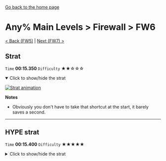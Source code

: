 [Go back to the home page](https://github.com/Doublevil/scbspeedrun)

# Any% Main Levels > Firewall > FW6

[< Back (FW5)](https://github.com/Doublevil/scbspeedrun/blob/main/levels/any_ml/FW/FW5.md) | [Next (FW7) >](https://github.com/Doublevil/scbspeedrun/blob/main/levels/any_ml/FW/FW7.md)

## Strat

`Time` **00:15.350** `Difficulty` ★★☆☆☆
<details open>
  <summary>Click to show/hide the strat</summary>

  [![Strat animation](https://github.com/Doublevil/scbspeedrun/blob/main/media/levels/FW/FW6_Strat.webp)](https://github.com/Doublevil/scbspeedrun/blob/main/media/levels/FW/FW6_Strat.mp4?raw=true)

  **Notes**
  - Obviously you don't have to take that shortcut at the start, it barely saves a second.
</details>

---
## HYPE strat

`Time` **00:15.400** `Difficulty` ★★★★★
<details>
  <summary>Click to show/hide the strat</summary>

  [![Strat animation](https://github.com/Doublevil/scbspeedrun/blob/main/media/levels/FW/FW6_HypeStrat.webp)](https://github.com/Doublevil/scbspeedrun/blob/main/media/levels/FW/FW6_HypeStrat.mp4?raw=true)

  **Notes**
  - This strat uses SD Storage. You can learn more about it in the "Jump cart techs" section of this guide.
  - It's exactly as fast as the other strat, but have you seen how cool it is?!
</details>
